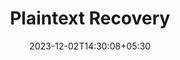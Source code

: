 ---
weight: 999
title: "Plaintext Recovery"
description: ""
icon: "article"
date: "2023-12-02T14:30:08+05:30"
lastmod: "2023-12-02T14:30:08+05:30"
draft: true
toc: true
---